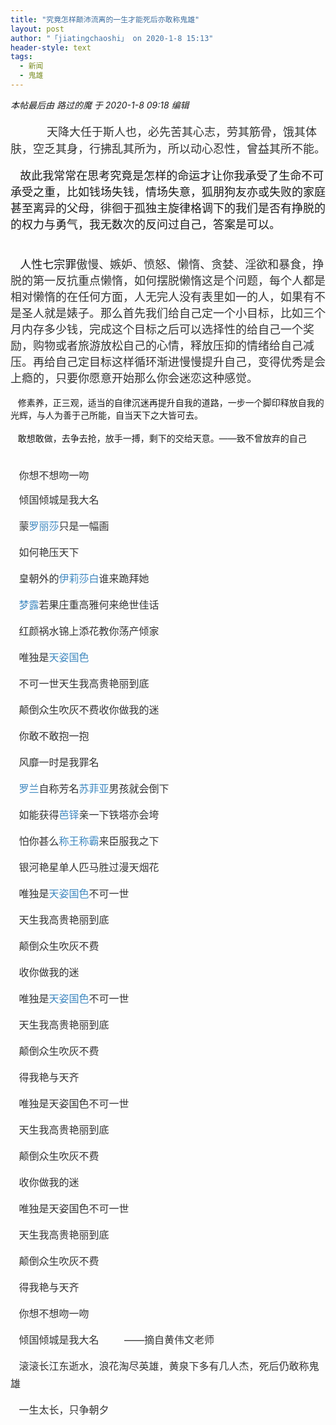 ```yaml
---
title: "究竟怎样颠沛流离的一生才能死后亦敢称鬼雄"
layout: post
author: "「jiatingchaoshi」 on 2020-1-8 15:13"
header-style: text
tags:
  - 新闻
  - 鬼雄
---
```


<head></head>
<body>
 <i class="pstatus"> 本帖最后由 路过的魔 于 2020-1-8 09:18 编辑 </i>
 <br> 
 <br> 
 <font size="5">&nbsp; &nbsp;&nbsp; &nbsp;&nbsp;&nbsp;</font>
 <font size="3"> </font>
 <font size="4"> <font color="#333333"><font face="&amp;quot;">天降大任于斯人也，必先苦其心志，劳其筋骨，饿其体肤，空乏其身，行拂乱其所为，所以动心忍性，曾益其所不能。</font></font></font>
 <font size="4"><br> </font>
 <br> 
 <font size="4">&nbsp; &nbsp;故此我常常在思考究竟是怎样的命运才让你我承受了生命不可承受之重，比如钱场失钱，情场失意，狐朋狗友亦或失败的家庭甚至离异的父母，徘徊于孤独主旋律格调下的我们是否有挣脱的的权力与勇气，我无数次的反问过自己，答案是可以。</font>
 <br> 
 <font size="4"><br> </font>
 <br> 
 <font size="4">&nbsp; &nbsp;人性七宗罪<font color="#333333"><font face="&amp;quot;">傲慢、嫉妒、愤怒、懒惰、贪婪、淫欲和暴食，挣脱的第一反抗重点懒惰，如何摆脱懒惰这是个问题，每个人都是相对懒惰的在任何方面，人无完人没有表里如一的人，如果有不是圣人就是婊子。那么首先我们给自己定一个小目标，比如三个月内存多少钱，完成这个目标之后可以选择性的给自己一个奖励，购物或者旅游放松自己的心情，释放压抑的情绪给自己减压。再给自己定目标这样循环渐进慢慢提升自己，变得优秀是会上瘾的，只要你愿意开始那么你会迷恋这种感觉。</font></font></font>
 <br> 
 <br> &nbsp; &nbsp;修素养，正三观，适当的自律沉迷再提升自我的道路，一步一个脚印释放自我的光辉，与人为善于己所能，自当天下之大皆可去。
 <br> 
 <br> &nbsp; &nbsp;敢想敢做，去争去抢，放手一搏，剩下的交给天意。——致不曾放弃的自己
 <br> 
 <font color="#333333"><font face="&amp;quot;"><font style="font-size:16px"><br> </font></font></font>
 <br> 
 <font color="#333333"><font face="&amp;quot;"><font style="font-size:16px">&nbsp; &nbsp;你想不想吻一吻</font></font></font>
 <br> 
 <p style="line-height:28px;text-indent:nullem;text-align:left"><font style="color:rgb(51, 51, 51)"><font face="&amp;quot;"><font style="font-size:16px">&nbsp; &nbsp;倾国倾城是我大名</font></font></font></p>
 <p style="line-height:28px;text-indent:nullem;text-align:left"><font style="color:rgb(51, 51, 51)"><font face="&amp;quot;"><font style="font-size:16px">&nbsp; &nbsp;蒙<font color="#3f88bf">罗丽莎</font>只是一幅画</font></font></font></p>
 <p style="line-height:28px;text-indent:nullem;text-align:left"><font style="color:rgb(51, 51, 51)"><font face="&amp;quot;"><font style="font-size:16px">&nbsp; &nbsp;如何艳压天下</font></font></font></p>
 <p style="line-height:28px;text-indent:nullem;text-align:left"><font style="color:rgb(51, 51, 51)"><font face="&amp;quot;"><font style="font-size:16px">&nbsp; &nbsp;皇朝外的<font color="#3f88bf">伊莉莎白</font>谁来跪拜她</font></font></font></p>
 <p style="line-height:28px;text-indent:nullem;text-align:left"><font style="color:rgb(51, 51, 51)"><font face="&amp;quot;"><font style="font-size:16px">&nbsp; &nbsp;<font color="#3f88bf">梦露</font>若果庄重高雅何来绝世佳话</font></font></font></p>
 <p style="line-height:28px;text-indent:nullem;text-align:left"><font style="color:rgb(51, 51, 51)"><font face="&amp;quot;"><font style="font-size:16px">&nbsp; &nbsp;红颜祸水锦上添花教你荡产倾家</font></font></font></p>
 <p style="line-height:28px;text-indent:nullem;text-align:left"><font style="color:rgb(51, 51, 51)"><font face="&amp;quot;"><font style="font-size:16px">&nbsp; &nbsp;唯独是<font color="#3f88bf">天姿国色</font></font></font></font></p>
 <p style="line-height:28px;text-indent:nullem;text-align:left"><font style="color:rgb(51, 51, 51)"><font face="&amp;quot;"><font style="font-size:16px">&nbsp; &nbsp;不可一世天生我高贵艳丽到底</font></font></font></p>
 <p style="line-height:28px;text-indent:nullem;text-align:left"><font style="color:rgb(51, 51, 51)"><font face="&amp;quot;"><font style="font-size:16px">&nbsp; &nbsp;颠倒众生吹灰不费收你做我的迷</font></font></font></p>
 <p style="line-height:28px;text-indent:nullem;text-align:left"><font style="color:rgb(51, 51, 51)"><font face="&amp;quot;"><font style="font-size:16px">&nbsp; &nbsp;你敢不敢抱一抱</font></font></font></p>
 <p style="line-height:28px;text-indent:nullem;text-align:left"><font style="color:rgb(51, 51, 51)"><font face="&amp;quot;"><font style="font-size:16px">&nbsp; &nbsp;风靡一时是我罪名</font></font></font></p>
 <p style="line-height:28px;text-indent:nullem;text-align:left"><font style="color:rgb(51, 51, 51)"><font face="&amp;quot;"><font style="font-size:16px">&nbsp; &nbsp;<font color="#3f88bf">罗兰</font>自称芳名<font color="#3f88bf">苏菲亚</font>男孩就会倒下</font></font></font></p>
 <p style="line-height:28px;text-indent:nullem;text-align:left"><font style="color:rgb(51, 51, 51)"><font face="&amp;quot;"><font style="font-size:16px">&nbsp; &nbsp;如能获得<font color="#3f88bf">芭铎</font>亲一下铁塔亦会垮</font></font></font></p>
 <p style="line-height:28px;text-indent:nullem;text-align:left"><font style="color:rgb(51, 51, 51)"><font face="&amp;quot;"><font style="font-size:16px">&nbsp; &nbsp;怕你甚么<font color="#3f88bf">称王称霸</font>来臣服我之下</font></font></font></p>
 <p style="line-height:28px;text-indent:nullem;text-align:left"><font style="color:rgb(51, 51, 51)"><font face="&amp;quot;"><font style="font-size:16px">&nbsp; &nbsp;银河艳星单人匹马胜过漫天烟花</font></font></font></p>
 <p style="line-height:28px;text-indent:nullem;text-align:left"><font style="color:rgb(51, 51, 51)"><font face="&amp;quot;"><font style="font-size:16px">&nbsp; &nbsp;唯独是<font color="#3f88bf">天姿国色</font>不可一世</font></font></font></p>
 <p style="line-height:28px;text-indent:nullem;text-align:left"><font style="color:rgb(51, 51, 51)"><font face="&amp;quot;"><font style="font-size:16px">&nbsp; &nbsp;天生我高贵艳丽到底</font></font></font></p>
 <p style="line-height:28px;text-indent:nullem;text-align:left"><font style="color:rgb(51, 51, 51)"><font face="&amp;quot;"><font style="font-size:16px">&nbsp; &nbsp;颠倒众生吹灰不费</font></font></font></p>
 <p style="line-height:28px;text-indent:nullem;text-align:left"><font style="color:rgb(51, 51, 51)"><font face="&amp;quot;"><font style="font-size:16px">&nbsp; &nbsp;收你做我的迷</font></font></font></p>
 <p style="line-height:28px;text-indent:nullem;text-align:left"><font style="color:rgb(51, 51, 51)"><font face="&amp;quot;"><font style="font-size:16px">&nbsp; &nbsp;唯独是<font color="#3f88bf">天姿国色</font>不可一世</font></font></font></p>
 <p style="line-height:28px;text-indent:nullem;text-align:left"><font style="color:rgb(51, 51, 51)"><font face="&amp;quot;"><font style="font-size:16px">&nbsp; &nbsp;天生我高贵艳丽到底</font></font></font></p>
 <p style="line-height:28px;text-indent:nullem;text-align:left"><font style="color:rgb(51, 51, 51)"><font face="&amp;quot;"><font style="font-size:16px">&nbsp; &nbsp;颠倒众生吹灰不费</font></font></font></p>
 <p style="line-height:28px;text-indent:nullem;text-align:left"><font style="color:rgb(51, 51, 51)"><font face="&amp;quot;"><font style="font-size:16px">&nbsp; &nbsp;得我艳与天齐</font></font></font></p>
 <p style="line-height:28px;text-indent:nullem;text-align:left"><font style="color:rgb(51, 51, 51)"><font face="&amp;quot;"><font style="font-size:16px">&nbsp; &nbsp;唯独是天姿国色不可一世</font></font></font></p>
 <p style="line-height:28px;text-indent:nullem;text-align:left"><font style="color:rgb(51, 51, 51)"><font face="&amp;quot;"><font style="font-size:16px">&nbsp; &nbsp;天生我高贵艳丽到底</font></font></font></p>
 <p style="line-height:28px;text-indent:nullem;text-align:left"><font style="color:rgb(51, 51, 51)"><font face="&amp;quot;"><font style="font-size:16px">&nbsp; &nbsp;颠倒众生吹灰不费</font></font></font></p>
 <p style="line-height:28px;text-indent:nullem;text-align:left"><font style="color:rgb(51, 51, 51)"><font face="&amp;quot;"><font style="font-size:16px">&nbsp; &nbsp;收你做我的迷</font></font></font></p>
 <p style="line-height:28px;text-indent:nullem;text-align:left"><font style="color:rgb(51, 51, 51)"><font face="&amp;quot;"><font style="font-size:16px">&nbsp; &nbsp;唯独是天姿国色不可一世</font></font></font></p>
 <p style="line-height:28px;text-indent:nullem;text-align:left"><font style="color:rgb(51, 51, 51)"><font face="&amp;quot;"><font style="font-size:16px">&nbsp; &nbsp;天生我高贵艳丽到底</font></font></font></p>
 <p style="line-height:28px;text-indent:nullem;text-align:left"><font style="color:rgb(51, 51, 51)"><font face="&amp;quot;"><font style="font-size:16px">&nbsp; &nbsp;颠倒众生吹灰不费</font></font></font></p>
 <p style="line-height:28px;text-indent:nullem;text-align:left"><font style="color:rgb(51, 51, 51)"><font face="&amp;quot;"><font style="font-size:16px">&nbsp; &nbsp;得我艳与天齐</font></font></font></p>
 <p style="line-height:28px;text-indent:nullem;text-align:left"><font style="color:rgb(51, 51, 51)"><font face="&amp;quot;"><font style="font-size:16px">&nbsp; &nbsp;你想不想吻一吻</font></font></font></p>
 <p style="line-height:28px;text-indent:nullem;text-align:left"><font style="color:rgb(51, 51, 51)"><font face="&amp;quot;"><font style="font-size:16px">&nbsp; &nbsp;倾国倾城是我大名&nbsp; &nbsp;&nbsp; &nbsp;&nbsp; &nbsp;——摘自黄伟文老师</font></font></font></p>
 <p style="line-height:28px;text-indent:nullem;text-align:left"><font style="color:rgb(51, 51, 51)"><font face="&amp;quot;"><font style="font-size:16px">&nbsp; &nbsp;滚滚长江东逝水，浪花淘尽英雄，黄泉下多有几人杰，死后仍敢称鬼雄</font></font></font></p>
 <p style="line-height:28px;text-indent:nullem;text-align:left"><font style="color:rgb(51, 51, 51)"><font face="&amp;quot;"><font style="font-size:16px">&nbsp; &nbsp;一生太长，只争朝夕</font></font></font></p>
</body>


